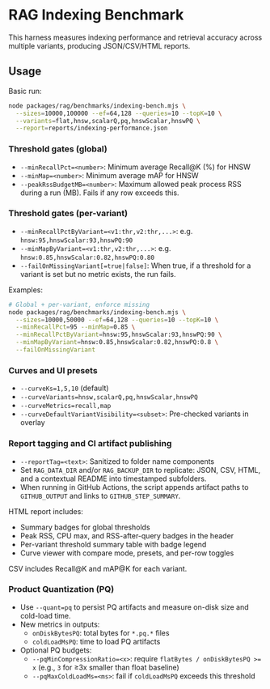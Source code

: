 # RAG Indexing Benchmark

This harness measures indexing performance and retrieval accuracy across multiple variants, producing JSON/CSV/HTML reports.

## Usage

Basic run:

```bash
node packages/rag/benchmarks/indexing-bench.mjs \
  --sizes=10000,100000 --ef=64,128 --queries=10 --topK=10 \
  --variants=flat,hnsw,scalarQ,pq,hnswScalar,hnswPQ \
  --report=reports/indexing-performance.json
```

### Threshold gates (global)

- `--minRecallPct=<number>`: Minimum average Recall@K (%) for HNSW
- `--minMap=<number>`: Minimum average mAP for HNSW
- `--peakRssBudgetMB=<number>`: Maximum allowed peak process RSS during a run (MB). Fails if any row exceeds this.

### Threshold gates (per-variant)

- `--minRecallPctByVariant=<v1:thr,v2:thr,...>`: e.g. `hnsw:95,hnswScalar:93,hnswPQ:90`
- `--minMapByVariant=<v1:thr,v2:thr,...>`: e.g. `hnsw:0.85,hnswScalar:0.82,hnswPQ:0.80`
- `--failOnMissingVariant[=true|false]`: When true, if a threshold for a variant is set but no metric exists, the run fails.

Examples:

```bash
# Global + per-variant, enforce missing
node packages/rag/benchmarks/indexing-bench.mjs \
  --sizes=10000,50000 --ef=64,128 --queries=10 --topK=10 \
  --minRecallPct=95 --minMap=0.85 \
  --minRecallPctByVariant=hnsw:95,hnswScalar:93,hnswPQ:90 \
  --minMapByVariant=hnsw:0.85,hnswScalar:0.82,hnswPQ:0.8 \
  --failOnMissingVariant
```

### Curves and UI presets

- `--curveKs=1,5,10` (default)
- `--curveVariants=hnsw,scalarQ,pq,hnswScalar,hnswPQ`
- `--curveMetrics=recall,map`
- `--curveDefaultVariantVisibility=<subset>`: Pre-checked variants in overlay

### Report tagging and CI artifact publishing

- `--reportTag=<text>`: Sanitized to folder name components
- Set `RAG_DATA_DIR` and/or `RAG_BACKUP_DIR` to replicate: JSON, CSV, HTML, and a contextual README into timestamped subfolders.
- When running in GitHub Actions, the script appends artifact paths to `GITHUB_OUTPUT` and links to `GITHUB_STEP_SUMMARY`.

HTML report includes:

- Summary badges for global thresholds
- Peak RSS, CPU max, and RSS-after-query badges in the header
- Per-variant threshold summary table with badge legend
- Curve viewer with compare mode, presets, and per-row toggles

CSV includes Recall@K and mAP@K for each variant.

### Product Quantization (PQ)

- Use `--quant=pq` to persist PQ artifacts and measure on-disk size and cold-load time.
- New metrics in outputs:
  - `onDiskBytesPQ`: total bytes for `*.pq.*` files
  - `coldLoadMsPQ`: time to load PQ artifacts
- Optional PQ budgets:
  - `--pqMinCompressionRatio=<x>`: require `flatBytes / onDiskBytesPQ >= x` (e.g., `3` for ≥3x smaller than float baseline)
  - `--pqMaxColdLoadMs=<ms>`: fail if `coldLoadMsPQ` exceeds this threshold
